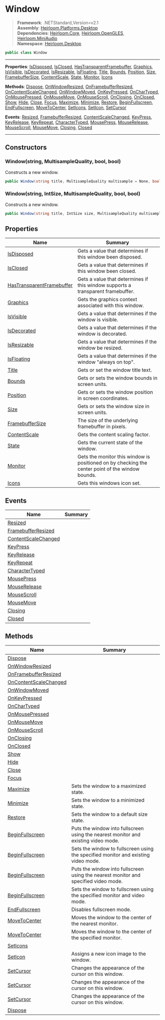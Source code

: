 # Window

> **Framework**: .NETStandard,Version=v2.1  
> **Assembly**: [Heirloom.Platforms.Desktop][0]  
> **Dependencies**: [Heirloom.Core][1], [Heirloom.OpenGLES][2], [Heirloom.MiniAudio][3]  
> **Namespace**: [Heirloom.Desktop][0]  

```cs
public class Window
```

--------------------------------------------------------------------------------

**Properties**: [IsDisposed][4], [IsClosed][5], [HasTransparentFramebuffer][6], [Graphics][7], [IsVisible][8], [IsDecorated][9], [IsResizable][10], [IsFloating][11], [Title][12], [Bounds][13], [Position][14], [Size][15], [FramebufferSize][16], [ContentScale][17], [State][18], [Monitor][19], [Icons][20]

**Methods**: [Dispose][21], [OnWindowResized][22], [OnFramebufferResized][23], [OnContentScaleChanged][24], [OnWindowMoved][25], [OnKeyPressed][26], [OnCharTyped][27], [OnMousePressed][28], [OnMouseMove][29], [OnMouseScroll][30], [OnClosing][31], [OnClosed][32], [Show][33], [Hide][34], [Close][35], [Focus][36], [Maximize][37], [Minimize][38], [Restore][39], [BeginFullscreen][40], [EndFullscreen][41], [MoveToCenter][42], [SetIcons][43], [SetIcon][44], [SetCursor][45]

**Events**: [Resized][46], [FramebufferResized][47], [ContentScaleChanged][48], [KeyPress][49], [KeyRelease][50], [KeyRepeat][51], [CharacterTyped][52], [MousePress][53], [MouseRelease][54], [MouseScroll][55], [MouseMove][56], [Closing][57], [Closed][58]

--------------------------------------------------------------------------------

## Constructors

### Window(string, MultisampleQuality, bool, bool)

Constructs a new window.

```cs
public Window(string title, MultisampleQuality multisample = None, bool vsync = True, bool transparent = False)
```

### Window(string, IntSize, MultisampleQuality, bool, bool)

Constructs a new window.

```cs
public Window(string title, IntSize size, MultisampleQuality multisample = None, bool vsync = True, bool transparent = False)
```

## Properties

| Name                           | Summary                                                                                          |
|--------------------------------|--------------------------------------------------------------------------------------------------|
| [IsDisposed][4]                | Gets a value that determines if this window been disposed.                                       |
| [IsClosed][5]                  | Gets a value that determines if this window been closed.                                         |
| [HasTransparentFramebuffer][6] | Gets a value that determines if this window supports a transparent framebuffer.                  |
| [Graphics][7]                  | Gets the graphics context associated with this window.                                           |
| [IsVisible][8]                 | Gets a value that determines if the window is visible.                                           |
| [IsDecorated][9]               | Gets a value that determines if the window is decorated.                                         |
| [IsResizable][10]              | Gets a value that determines if the window be resized.                                           |
| [IsFloating][11]               | Gets a value that determines if the window "always on top".                                      |
| [Title][12]                    | Gets or set the window title text.                                                               |
| [Bounds][13]                   | Gets or sets the window bounds in screen units.                                                  |
| [Position][14]                 | Gets or sets the window position in screen coordinates.                                          |
| [Size][15]                     | Gets or sets the window size in screen units.                                                    |
| [FramebufferSize][16]          | The size of the underlying framebuffer in pixels.                                                |
| [ContentScale][17]             | Gets the content scaling factor.                                                                 |
| [State][18]                    | Gets the current state of the window.                                                            |
| [Monitor][19]                  | Gets the monitor this window is positioned on by checking the center point of the window bounds. |
| [Icons][20]                    | Gets this windows icon set.                                                                      |

## Events

| Name                      | Summary |
|---------------------------|---------|
| [Resized][46]             |         |
| [FramebufferResized][47]  |         |
| [ContentScaleChanged][48] |         |
| [KeyPress][49]            |         |
| [KeyRelease][50]          |         |
| [KeyRepeat][51]           |         |
| [CharacterTyped][52]      |         |
| [MousePress][53]          |         |
| [MouseRelease][54]        |         |
| [MouseScroll][55]         |         |
| [MouseMove][56]           |         |
| [Closing][57]             |         |
| [Closed][58]              |         |

## Methods

| Name                        | Summary                                                                             |
|-----------------------------|-------------------------------------------------------------------------------------|
| [Dispose][21]               |                                                                                     |
| [OnWindowResized][22]       |                                                                                     |
| [OnFramebufferResized][23]  |                                                                                     |
| [OnContentScaleChanged][24] |                                                                                     |
| [OnWindowMoved][25]         |                                                                                     |
| [OnKeyPressed][26]          |                                                                                     |
| [OnCharTyped][27]           |                                                                                     |
| [OnMousePressed][28]        |                                                                                     |
| [OnMouseMove][29]           |                                                                                     |
| [OnMouseScroll][30]         |                                                                                     |
| [OnClosing][31]             |                                                                                     |
| [OnClosed][32]              |                                                                                     |
| [Show][33]                  |                                                                                     |
| [Hide][34]                  |                                                                                     |
| [Close][35]                 |                                                                                     |
| [Focus][36]                 |                                                                                     |
| [Maximize][37]              | Sets the window to a maximized state.                                               |
| [Minimize][38]              | Sets the window to a minimized state.                                               |
| [Restore][39]               | Sets the window to a default size state.                                            |
| [BeginFullscreen][40]       | Puts the window into fullscreen using the nearest monitor and existing video mode.  |
| [BeginFullscreen][40]       | Sets the window to fullscreen using the specified monitor and existing video mode.  |
| [BeginFullscreen][40]       | Puts the window into fullscreen using the nearest monitor and specified video mode. |
| [BeginFullscreen][40]       | Sets the window to fullscreen using the specified monitor and video mode.           |
| [EndFullscreen][41]         | Disables fullscreen mode.                                                           |
| [MoveToCenter][42]          | Moves the window to the center of the nearest monitor.                              |
| [MoveToCenter][42]          | Moves the window to the center of the specified monitor.                            |
| [SetIcons][43]              |                                                                                     |
| [SetIcon][44]               | Assigns a new icon image to the window.                                             |
| [SetCursor][45]             | Changes the appearance of the cursor on this window.                                |
| [SetCursor][45]             | Changes the appearance of the cursor on this window.                                |
| [SetCursor][45]             | Changes the appearance of the cursor on this window.                                |
| [Dispose][21]               |                                                                                     |

[0]: ..\Heirloom.Platforms.Desktop.md
[1]: ..\Heirloom.Core.md
[2]: ..\Heirloom.OpenGLES.md
[3]: ..\Heirloom.MiniAudio.md
[4]: Heirloom.Desktop.Window.IsDisposed.md
[5]: Heirloom.Desktop.Window.IsClosed.md
[6]: Heirloom.Desktop.Window.HasTransparentFramebuffer.md
[7]: Heirloom.Desktop.Window.Graphics.md
[8]: Heirloom.Desktop.Window.IsVisible.md
[9]: Heirloom.Desktop.Window.IsDecorated.md
[10]: Heirloom.Desktop.Window.IsResizable.md
[11]: Heirloom.Desktop.Window.IsFloating.md
[12]: Heirloom.Desktop.Window.Title.md
[13]: Heirloom.Desktop.Window.Bounds.md
[14]: Heirloom.Desktop.Window.Position.md
[15]: Heirloom.Desktop.Window.Size.md
[16]: Heirloom.Desktop.Window.FramebufferSize.md
[17]: Heirloom.Desktop.Window.ContentScale.md
[18]: Heirloom.Desktop.Window.State.md
[19]: Heirloom.Desktop.Window.Monitor.md
[20]: Heirloom.Desktop.Window.Icons.md
[21]: Heirloom.Desktop.Window.Dispose.md
[22]: Heirloom.Desktop.Window.OnWindowResized.md
[23]: Heirloom.Desktop.Window.OnFramebufferResized.md
[24]: Heirloom.Desktop.Window.OnContentScaleChanged.md
[25]: Heirloom.Desktop.Window.OnWindowMoved.md
[26]: Heirloom.Desktop.Window.OnKeyPressed.md
[27]: Heirloom.Desktop.Window.OnCharTyped.md
[28]: Heirloom.Desktop.Window.OnMousePressed.md
[29]: Heirloom.Desktop.Window.OnMouseMove.md
[30]: Heirloom.Desktop.Window.OnMouseScroll.md
[31]: Heirloom.Desktop.Window.OnClosing.md
[32]: Heirloom.Desktop.Window.OnClosed.md
[33]: Heirloom.Desktop.Window.Show.md
[34]: Heirloom.Desktop.Window.Hide.md
[35]: Heirloom.Desktop.Window.Close.md
[36]: Heirloom.Desktop.Window.Focus.md
[37]: Heirloom.Desktop.Window.Maximize.md
[38]: Heirloom.Desktop.Window.Minimize.md
[39]: Heirloom.Desktop.Window.Restore.md
[40]: Heirloom.Desktop.Window.BeginFullscreen.md
[41]: Heirloom.Desktop.Window.EndFullscreen.md
[42]: Heirloom.Desktop.Window.MoveToCenter.md
[43]: Heirloom.Desktop.Window.SetIcons.md
[44]: Heirloom.Desktop.Window.SetIcon.md
[45]: Heirloom.Desktop.Window.SetCursor.md
[46]: Heirloom.Desktop.Window.Resized.md
[47]: Heirloom.Desktop.Window.FramebufferResized.md
[48]: Heirloom.Desktop.Window.ContentScaleChanged.md
[49]: Heirloom.Desktop.Window.KeyPress.md
[50]: Heirloom.Desktop.Window.KeyRelease.md
[51]: Heirloom.Desktop.Window.KeyRepeat.md
[52]: Heirloom.Desktop.Window.CharacterTyped.md
[53]: Heirloom.Desktop.Window.MousePress.md
[54]: Heirloom.Desktop.Window.MouseRelease.md
[55]: Heirloom.Desktop.Window.MouseScroll.md
[56]: Heirloom.Desktop.Window.MouseMove.md
[57]: Heirloom.Desktop.Window.Closing.md
[58]: Heirloom.Desktop.Window.Closed.md

